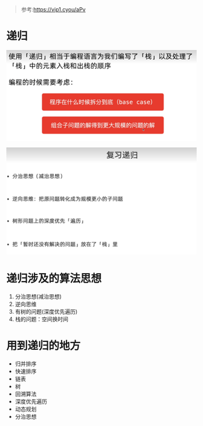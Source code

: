 > 参考:https://vip1.cyou/aPv

# 递归

![](.递归_images/c2da56d9.png)

![](.递归_images/递归总结.png)

# 递归涉及的算法思想
1. 分治思想(减治思想)
2. 逆向思维
3. 有树的问题(深度优先遍历)
4. 栈的问题：空间换时间

# 用到递归的地方
- 归并排序
- 快速排序
- 链表
- 树
- 回溯算法
- 深度优先遍历
- 动态规划
- 分治思想